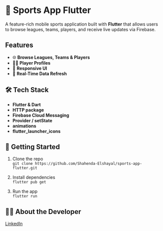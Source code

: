 # 🏀 Sports App Flutter

A feature-rich mobile sports application built with **Flutter** that allows users to browse leagues, teams, players, and receive live updates via Firebase.

## Features

- 🌐 **Browse Leagues, Teams & Players**
- 🧍‍♂️ **Player Profiles**
- 📱 **Responsive UI**
- 🔄 **Real-Time Data Refresh**

## 🛠️ Tech Stack

- **Flutter & Dart**
- **HTTP package**
- **Firebase Cloud Messaging**
- **Provider / setState**
- **animations**
- **flutter_launcher_icons**

## 🚀 Getting Started

1. Clone the repo  
   `git clone https://github.com/Shahenda-Elshayal/sports-app-flutter.git`

2. Install dependencies  
   `flutter pub get`

3. Run the app  
   `flutter run`

## 👩‍💻 About the Developer

[LinkedIn](https://linkedin.com/in/shahenda-elshayal)


